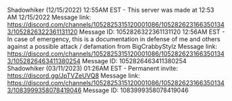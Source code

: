 Shadowhiker (12/15/2022)
    12:55AM EST - This server was made at 12:53 AM 12/15/2022
        Message link: https://discord.com/channels/1052825315120001086/1052826231663501343/1052826322361131120
        Message ID: 1052826322361131120
    12:56AM EST - In case of emergency, this is a documentation in defense of me and others against a possible attack / defamation from BigCrabbyStylz
        Message link: https://discord.com/channels/1052825315120001086/1052826231663501343/1052826463411380254
        Message ID: 1052826463411380254
Shadowhiker (03/11/2023)
    01:26AM EST - Permanent invite:
    https://discord.gg/JpTVZeUVQ8
        Message link: https://discord.com/channels/1052825315120001086/1052826231663501343/1083999358078419046
        Message ID: 1083999358078419046
